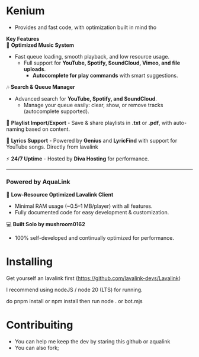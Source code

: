 # Kenium

- Provides and fast code, with optimization built in mind tho

 **Key Features**  
:musical_note: **Optimized Music System**  
- Fast queue loading, smooth playback, and low resource usage.  
  - Full support for **YouTube, Spotify, SoundCloud, Vimeo, and file uploads**.  
    - **Autocomplete for play commands** with smart suggestions.  

:notes: **Search & Queue Manager**  
- Advanced search for **YouTube, Spotify, and SoundCloud**.  
  - Manage your queue easily: clear, show, or remove tracks (autocomplete supported).  

:file_folder: **Playlist Import/Export**  - Save & share playlists in **.txt** or **.pdf**, with auto-naming based on content.  

:scroll: **Lyrics Support**  - Powered by **Genius** and **LyricFind** with support for YouTube songs.  Directly from lavalink

:zap: **24/7 Uptime**  - Hosted by **Diva Hosting** for performance.

---

### **Powered by AquaLink**  
🧰 **Low-Resource Optimized Lavalink Client**  
- Minimal RAM usage (~0.5–1 MB/player) with all features.  
- Fully documented code for easy development & customization.  

:computer: **Built Solo by mushroom0162**  
- 100% self-developed and continually optimized for performance.  


# Installing
Get yourself an lavalink first  (https://github.com/lavalink-devs/Lavalink)

I recommend using nodeJS / node 20 (LTS) for running.

do pnpm install or npm install then run node . or bot.mjs

# Contribuiting

- You can help me keep the dev by staring this github or aqualink
- You can also fork;
